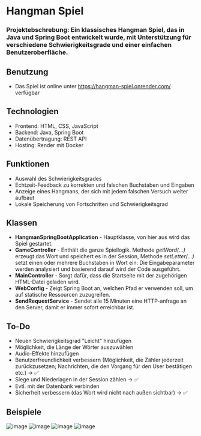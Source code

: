 # Hangman Spiel
### Projektebschrebung: Ein klassisches Hangman Spiel, das in Java und Spring Boot entwickelt wurde, mit Unterstützung für verschiedene Schwierigkeitsgrade und einer einfachen Benutzeroberfläche.

## Benutzung
- Das Spiel ist online unter https://hangman-spiel.onrender.com/ verfügbar
## Technologien
- Frontend: HTML, CSS, JavaScript
- Backend: Java, Spring Boot
- Datenübertragung: REST API 
- Hosting: Render mit Docker

## Funktionen
- Auswahl des Schwierigkeitsgrades
- Echtzeit-Feedback zu korrekten und falschen Buchstaben und Eingaben
- Anzeige eines Hangmans, der sich mit jedem falschen Versuch weiter aufbaut
- Lokale Speicherung von Fortschritten und Schwierigkeitsgrad

## Klassen
- **HangmanSpringBootApplication** - Hauptklasse, von hier aus wird das Spiel gestartet.
- **GameController** - Enthält die ganze Spiellogik. Methode *getWord(...)* erzeugt das Wort und speichert es in der Session, Methode *setLetter(...)* setzt einen oder mehrere Buchstaben in Wort ein: Die Eingabeparameter werden analysiert und basierend darauf wird der Code ausgeführt.
- **MainController** - Sorgt dafür, dass die Startseite mit der zugehörigen HTML-Datei geladen wird.
- **WebConfig** - Zeigt Spring Boot an, welchen Pfad er verwenden soll, um auf statische Ressourcen zuzugreifen.
- **SendRequestService** - Sendet alle 15 Minuten eine HTTP-anfrage an den Server, damit er immer sofort erreichbar ist.

## To-Do
- Neuen Schwierigkeitsgrad "Leicht" hinzufügen
- Möglichkeit, die Länge der Wörter auszuwählen
- Audio-Effekte hinzufügen
- Benutzerfreundlichkeit verbessern (Möglichkeit, die Zähler jederzeit zurückzusetzen; Nachrichten, die den Vorgang für den User bestätigen etc.) -> ✅
- Siege und Niederlagen in der Session zählen -> ✅
- Evtl. mit der Datenbank verbinden
- Sicherheit verbessern (das Wort wird nicht nach außen sichtbar) -> ✅

## Beispiele
![image](https://github.com/user-attachments/assets/30ce9d67-6c86-41f7-8915-b137c26dc512)
![image](https://github.com/user-attachments/assets/f1f29d91-6440-42cc-9b95-de55fc5221c7)
![image](https://github.com/user-attachments/assets/4f3dedff-25ab-43b4-a335-0a77e16e4856)
![image](https://github.com/user-attachments/assets/e0486925-e11d-447b-a4dd-c2310763579d)


